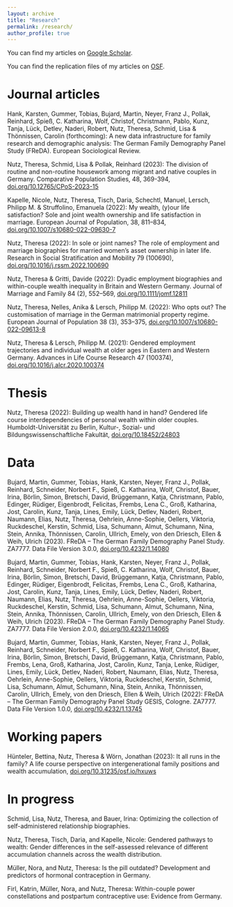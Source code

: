 ```yaml
---
layout: archive
title: "Research"
permalink: /research/
author_profile: true
---
```


You can find my articles on [Google Scholar](https://scholar.google.de/citations?user=eSYb0E8AAAAJ).

You can find the replication files of my articles on [OSF](https://osf.io/bvrt6).

Journal articles
======

Hank, Karsten, Gummer, Tobias, Bujard, Martin, Neyer, Franz J., Pollak, Reinhard, Spieß, C. Katharina, Wolf, Christof, Christmann, Pablo, Kunz, Tanja, Lück, Detlev, Naderi, Robert, Nutz, Theresa, Schmid, Lisa & Thönnissen, Carolin (forthcoming): A new data infrastructure for family research and demographic analysis: The German Family Demography Panel Study (FReDA). European Sociological Review.

Nutz, Theresa, Schmid, Lisa & Pollak, Reinhard (2023): The division of routine and non-routine housework among migrant and native couples in Germany. Comparative Population Studies, 48, 369-394, [doi.org/10.12765/CPoS-2023-15](https://doi.org/10.12765/CPoS-2023-15)

Kapelle, Nicole, Nutz, Theresa, Tisch, Daria, Schechtl, Manuel, Lersch, Philipp M. & Struffolino, Emanuela (2022): My wealth, (y)our life satisfaction? Sole and joint wealth ownership and life satisfaction in marriage. European Journal of Population, 38, 811–834, [doi.org/10.1007/s10680-022-09630-7](https://doi.org/10.1007/s10680-022-09630-7) 

Nutz, Theresa (2022): In sole or joint names? The role of employment and marriage biographies for married women’s asset ownership in later life. Research in Social Stratification and Mobility 79 (100690), [doi.org/10.1016/j.rssm.2022.100690](https://doi.org/10.1016/j.rssm.2022.100690)

Nutz, Theresa & Gritti, Davide (2022): Dyadic employment biographies and within-couple wealth inequality in Britain and Western Germany. Journal of Marriage and Family 84 (2), 552–569, [doi.org/10.1111/jomf.12811](https://doi.org/10.1111/jomf.12811)

Nutz, Theresa, Nelles, Anika & Lersch, Philipp M. (2022): Who opts out? The customisation of marriage in the German matrimonial property regime. European Journal of Population 38 (3), 353–375, [doi.org/10.1007/s10680-022-09613-8](https://doi.org/10.1007/s10680-022-09613-8)

Nutz, Theresa & Lersch, Philipp M. (2021): Gendered employment trajectories and individual wealth at older ages in Eastern and Western Germany. Advances in Life Course Research 47 (100374), [doi.org/10.1016/j.alcr.2020.100374](https://doi.org/10.1016/j.alcr.2020.100374)


Thesis
======
Nutz, Theresa (2022): Building up wealth hand in hand? Gendered life course interdependencies of personal wealth within older couples. Humboldt-Universität zu Berlin, Kultur-, Sozial- und Bildungswissenschaftliche Fakultät, [doi.org/10.18452/24803](https://doi.org/10.18452/24803)


Data
======

Bujard, Martin, Gummer, Tobias, Hank, Karsten, Neyer, Franz J., Pollak, Reinhard, Schneider, Norbert F., Spieß, C. Katharina, Wolf, Christof, Bauer, Irina, Börlin, Simon, Bretschi, David, Brüggemann, Katja, Christmann, Pablo, Edinger, Rüdiger, Eigenbrodt, Felicitas, Frembs, Lena C., Groß, Katharina, Jost, Carolin, Kunz, Tanja, Lines, Emily, Lück, Detlev, Naderi, Robert, Naumann, Elias, Nutz, Theresa, Oehrlein, Anne-Sophie, Oellers, Viktoria, Ruckdeschel, Kerstin, Schmid, Lisa, Schumann, Almut, Schumann, Nina, Stein, Annika, Thönnissen, Carolin, Ullrich, Emely, von den Driesch, Ellen & Weih, Ulrich (2023). FReDA – The German Family Demography Panel Study. ZA7777. 
Data File Version 3.0.0, [doi.org/10.4232/1.14080](https://doi.org/10.4232/1.14080)

Bujard, Martin, Gummer, Tobias, Hank, Karsten, Neyer, Franz J., Pollak, Reinhard, Schneider, Norbert F., Spieß, C. Katharina, Wolf, Christof, Bauer, Irina, Börlin, Simon, Bretschi, David, Brüggemann, Katja, Christmann, Pablo, Edinger, Rüdiger, Eigenbrodt, Felicitas, Frembs, Lena C., Groß, Katharina, Jost, Carolin, Kunz, Tanja, Lines, Emily, Lück, Detlev, Naderi, Robert, Naumann, Elias, Nutz, Theresa, Oehrlein, Anne-Sophie, Oellers, Viktoria, Ruckdeschel, Kerstin, Schmid, Lisa, Schumann, Almut, Schumann, Nina, Stein, Annika, Thönnissen, Carolin, Ullrich, Emely, von den Driesch, Ellen & Weih, Ulrich (2023). FReDA – The German Family Demography Panel Study. ZA7777. 
Data File Version 2.0.0, [doi.org/10.4232/1.14065](https://dx.doi.org/10.4232/1.14065)

Bujard, Martin, Gummer, Tobias, Hank, Karsten, Neyer, Franz J., Pollak, Reinhard, Schneider, Norbert F., Spieß, C. Katharina, Wolf, Christof, Bauer, Irina, Börlin, Simon, Bretschi, David, Brüggemann, Katja, Christmann, Pablo, Frembs, Lena, Groß, Katharina, Jost, Carolin, Kunz, Tanja, Lenke, Rüdiger, Lines, Emily, Lück, Detlev, Naderi, Robert, Naumann, Elias, Nutz, Theresa, Oehrlein, Anne-Sophie, Oellers, Viktoria, Ruckdeschel, Kerstin, Schmid, Lisa, Schumann, Almut, Schumann, Nina, Stein, Annika, Thönnissen, Carolin, Ullrich, Emely, von den Driesch, Ellen & Weih, Ulrich (2022): FReDA – The German Family Demography Panel Study GESIS, Cologne. ZA7777. Data File Version 1.0.0, [doi.org/10.4232/1.13745](https://doi.org/10.4232/1.13745)

Working papers
======

Hünteler, Bettina, Nutz, Theresa & Wörn, Jonathan (2023): It all runs in the family? A life course perspective on intergenerational family positions and wealth accumulation, [doi.org/10.31235/osf.io/hxuws](https://doi.org/10.31235/osf.io/hxuws)

In progress
======

Schmid, Lisa, Nutz, Theresa, and Bauer, Irina: Optimizing the collection of self-administered relationship biographies.

Nutz, Theresa, Tisch,  Daria, and Kapelle, Nicole: Gendered pathways to wealth: Gender differences in the self-assessed relevance of different accumulation channels across the wealth distribution.

Müller, Nora, and Nutz, Theresa: Is the pill outdated? Development and predictors of hormonal contraception in Germany.

Firl, Katrin, Müller, Nora, and Nutz, Theresa: Within-couple power constellations and postpartum contraceptive use: Evidence from Germany.